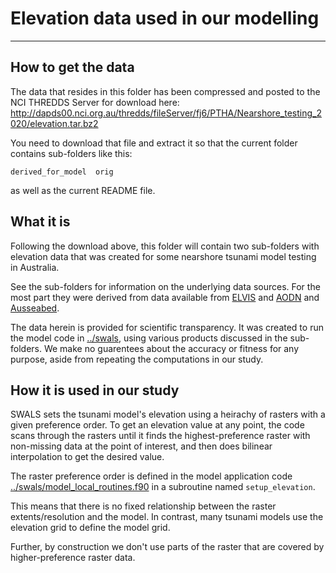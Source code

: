# Elevation data used in our modelling 
--------------------------------------

## How to get the data

The data that resides in this folder has been compressed and posted to the NCI THREDDS Server for download here: http://dapds00.nci.org.au/thredds/fileServer/fj6/PTHA/Nearshore_testing_2020/elevation.tar.bz2

You need to download that file and extract it so that the current folder contains sub-folders like this:

    derived_for_model  orig

as well as the current README file.

## What it is

Following the download above, this folder will contain two sub-folders with elevation data that was created for some nearshore tsunami model testing in Australia.

See the sub-folders for information on the underlying data sources. For the most part they were derived from data available from [ELVIS](https://elevation.fsdf.org.au/) and [AODN](https://portal.aodn.org.au/search) and [Ausseabed](http://www.ausseabed.gov.au/).

The data herein is provided for scientific transparency. It was created to run the model code in [../swals](../swals), using various products discussed in the sub-folders. We make no guarentees about the accuracy or fitness for any purpose, aside from repeating the computations in our study.

## How it is used in our study 

SWALS sets the tsunami model's elevation using a heirachy of rasters with a given preference order. To get an elevation value at any point, the code scans through the rasters until it finds the highest-preference raster with non-missing data at the point of interest, and then does bilinear interpolation to get the desired value. 

The raster preference order is defined in the model application code [../swals/model_local_routines.f90](../swals/model_local_routines.f90) in a  subroutine named `setup_elevation`.

This means that there is no fixed relationship between the raster extents/resolution and the model. In contrast, many tsunami models use the elevation grid to define the model grid. 

Further, by construction we don't use parts of the raster that are covered by higher-preference raster data.

